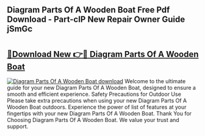 ## Diagram Parts Of A Wooden Boat Free Pdf Download - Part-cIP New Repair Owner Guide jSmGc

# <h2><a href="http://dfhvt2z.blite.top/?on=Diagram+Parts+Of+A+Wooden+Boat">🔗Download New 👉🔴 Diagram Parts Of A Wooden Boat</a></h2>

[![Diagram Parts Of A Wooden Boat download](https://i.imgur.com/lujVjoI.png)](http://dfhvt2z.blite.top/?on=Diagram+Parts+Of+A+Wooden+Boat)
Welcome to the ultimate guide for your new Diagram Parts Of A Wooden Boat, designed to ensure a smooth and efficient experience. Safety Precautions for Outdoor Use Please take extra precautions when using your new Diagram Parts Of A Wooden Boat outdoors. Experience the power of list of features at your fingertips with your new Diagram Parts Of A Wooden Boat. Thank You for Choosing Diagram Parts Of A Wooden Boat. We value your trust and support.
